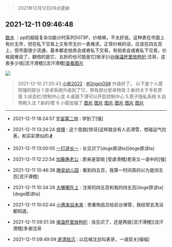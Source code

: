 > 2021年12月12日09点更新
<link rel="stylesheet" href="https://cdn.jsdelivr.net/gh/taotie6/sampleJSON@main/css/photo_show.css">
<meta name="referrer" content="no-referrer" />


 ## 2021-12-11 09:46:48 

 [㪚木](https://www.coolapk.com/feed/32046886?shareKey=ZmVjZDk4MmQ3MmMyNjFiNDAzMTY~) ：pp的超级复杂功能计时系列5073P，价格嘛，不太好说。这种表在市面上有价无市，但在私下交易上又有市无价一表难求。正常价格的话，应该在四五百上，但市面很少流通，基本都走拍卖会或者私下交易，有拍卖会或者私下交易，价格就难说了，翻倍的是它<!--break-->，五折的也可能是它[呲牙]//<a class="feed-link-uname" href="/u/保温杯里放枸杞">@保温杯里放枸杞</a>:沈哥，这表多少钱[流汗滑稽][流汗滑稽]<a class="feed-forward-pic" href="http://image.coolapk.com/feed/2021/1211/08/2901673_1ef6f30d_2184_4542_199@1079x1410.jpeg">查看图片</a> 

<div class="album">
<img class="img-item" src="http://image.coolapk.com/feed/2019/0414/11/1081091_1555210962_859@350x178.gif" />
</div>

> 2021-12-10 21:20:43 
> [小宛2022](https://www.coolapk.com/feed/32039542?shareKey=YmZjNWEwZDZkYTI5NjFiNDAzMTY~) : <a class="feed-link-tag" href="/t/OriginOS?type=0">#OriginOS#</a> 升级好了。 以下是个人感知强的部分 1.安卓系统升级到了12，带有部分安卓特效 2.新的关于手机界面 3.状态栏/控制中心变 4.桌面下滑可以开启控制中心 5.原子隐私系统 6.自带刷入法 7.新的i管 8.小窗加强了 
[图片](http://image.coolapk.com/feed/2021/1210/21/1190416_5fa981c4_2440_6082_144@1080x2825.jpeg)
[图片](http://image.coolapk.com/feed/2021/1210/21/1190416_9aeea95c_2440_6088_251@1080x2400.jpeg)
[图片](http://image.coolapk.com/feed/2021/1210/21/1190416_0e4db8c9_2440_6095_241@1080x2400.jpeg)
[图片](http://image.coolapk.com/feed/2021/1210/21/1190416_1892204a_2440_6099_658@1080x2400.jpeg)
[图片](http://image.coolapk.com/feed/2021/1210/21/1190416_19c1c2df_2440_6105_278@1080x2400.jpeg)
[图片](http://image.coolapk.com/feed/2021/1210/21/1190416_173f9c4e_2440_611_270@447x394.gif)

 ------- 

- 2021-12-11 18:24:57 [宇宙第二帅](uid=3107414) : 学到了[强] 

- 2021-12-11 13:24:24 [佯慢](uid=888105) : 这个思路[惊讶]这样就会有人去滑雪，想碰运气捡表，和买彩票似的🏂 

- 2021-12-11 13:00:05 [一灯道长一](uid=2901910) : 长见识了[doge原谅ta][doge原谅ta] 

- 2021-12-11 12:22:54 [加藤惠老公](uid=1266680) : 原来是营销  [受虐滑稽]老哥又一语中的[强] 

- 2021-12-11 10:46:38 [晚安幼儿园](uid=2059855) : 看到四五百，我第一时间真的以为是四五百[流汗滑稽] 

- 2021-12-11 10:34:28 [大嘟嘟在上](uid=4316956) : 沈哥的四五百和我的四五百[doge原谅ta][doge原谅ta] 

- 2021-12-11 10:02:44 [小惠来自未来](uid=847097) : 贵重物品交给前台保管，我经常去洗浴都知道。 

- 2021-12-11 09:51:38 [保温杯里放枸杞](uid=2901673) : 涨见识了，还是两层[流汗滑稽][流汗滑稽]多谢沈哥 

- 2021-12-11 09:49:09 [道清陆沉](uid=889471) : 以后喊沈总叫表哥，一语双关[喵喵] 

